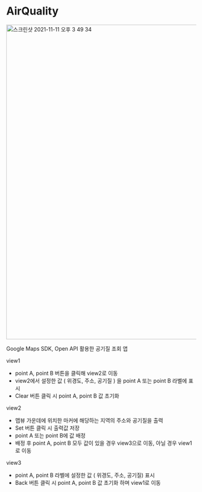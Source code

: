 # AirQuality
 <img width="833" alt="스크린샷 2021-11-11 오후 3 49 34" src="https://user-images.githubusercontent.com/73145656/141251329-153cd06c-1c72-40ef-a9c5-0a221a831613.png">

Google Maps SDK, Open API 활용한 공기질 조회 앱

view1
- point A, point B 버튼을 클릭해 view2로 이동
- view2에서 설정한 값 ( 위경도, 주소, 공기질 ) 을 point A 또는 point B 라벨에 표시
- Clear 버튼 클릭 시 point A, point B 값 초기화

view2
- 맵뷰 가운데에 위치한 마커에 해당하는 지역의 주소와 공기질을 출력
- Set 버튼 클릭 시 출력값 저장
- point A 또는 point B에 값 배정
- 배정 후 point A, point B 모두 값이 있을 경우 view3으로 이동, 아닐 경우 view1로 이동

view3
- point A, point B 라벨에 설정한 값 ( 위경도, 주소, 공기질) 표시
- Back 버튼 클릭 시 point A, point B 값 초기화 하며 view1로 이동
